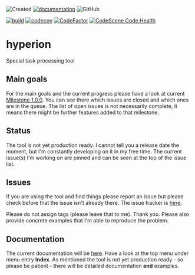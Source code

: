 ![Created](https://badges.pufler.dev/created/thomas-lehmann-private/hyperion)
[![documentation](https://img.shields.io/badge/documentation-ok-%2300ff00)](https://thomas-lehmann-private.github.io/hyperion)
![GitHub](https://img.shields.io/github/license/thomas-lehmann-private/hyperion)

[![build](https://github.com/thomas-lehmann-private/hyperion/actions/workflows/hyperion-build-actions.yml/badge.svg)](https://github.com/thomas-lehmann-private/hyperion/actions)
[![codecov](https://codecov.io/gh/thomas-lehmann-private/hyperion/branch/main/graph/badge.svg?token=FF17P27UW6)](https://codecov.io/gh/thomas-lehmann-private/hyperion)
[![CodeFactor](https://www.codefactor.io/repository/github/thomas-lehmann-private/hyperion/badge)](https://www.codefactor.io/repository/github/thomas-lehmann-private/hyperion)
[![CodeScene Code Health](https://codescene.io/projects/16089/status-badges/code-health)](https://codescene.io/projects/16089)

# hyperion
Special task processing tool

## Main goals

For the main goals and the current progress please have a look
at current [Milestone 1.0.0](https://github.com/thomas-lehmann-private/hyperion/issues?q=is%3Aopen+is%3Aissue+milestone%3A1.0.0).
You can see there which issues are closed and which ones are in the queue.
The list of open issues is not necessarily complete, it means there might be further
features added to that milestone.

## Status

The tool is not yet production ready.
I cannot tell you a release date the moment, but I'm constantly developing on it in my free time.
The current issue(s) I'm working on are pinned and can be seen at the top of the issue list.

## Issues

If you are using the tool and find things please report an issue but
please check before that the issue isn't already there. The issue tracker is [here](https://github.com/thomas-lehmann-private/hyperion/issues).

Please do not assign tags (please leave that to me). Thank you.
Please also provide concrete examples that I'm able to reproduce the problem.

## Documentation

The current documentation will be [here](https://thomas-lehmann-private.github.io/hyperion/).
Have a look at the top menu under menu entry **Index**. As mentioned the tool is not yet
production ready - so please be patient - there will be detailed documentation **and** examples.
